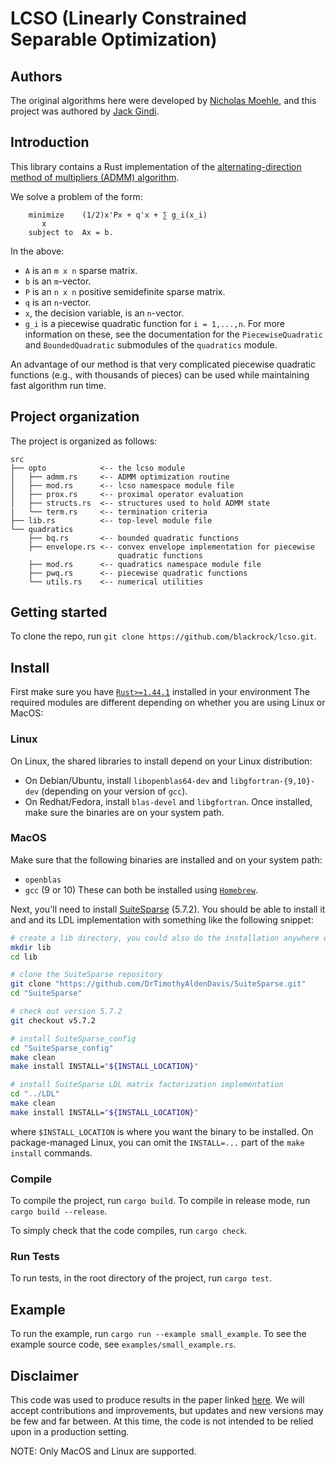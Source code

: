 # LCSO (Linearly Constrained Separable Optimization)

## Authors
The original algorithms here were developed by [Nicholas Moehle](https://github.com/moehle), and this project was
authored by [Jack Gindi](https://github.com/gindij).

## Introduction
This library contains a Rust implementation of the [alternating-direction
method of multipliers (ADMM) algorithm](https://stanford.edu/~boyd/admm.html).

We solve a problem of the form:
  ```
      minimize    (1/2)x'Px + q'x + ∑ g_i(x_i)
         x
      subject to  Ax = b.
  ```

In the above:
* `A` is an `m x n` sparse matrix.
* `b` is an `m`-vector.
* `P` is an `n x n` positive semidefinite sparse matrix.
* `q` is an `n`-vector.
* `x`, the decision variable, is an `n`-vector.
* `g_i` is a piecewise quadratic function for `i = 1,...,n`. For more information on these, 
  see the documentation for the `PiecewiseQuadratic` and `BoundedQuadratic`
  submodules of the `quadratics` module.

An advantage of our method is that very complicated piecewise quadratic functions (e.g., with 
thousands of pieces) can be used while maintaining fast algorithm run time.

## Project organization
The project is organized as follows:
```
src
├── opto            <-- the lcso module
│   ├── admm.rs     <-- ADMM optimization routine
│   ├── mod.rs      <-- lcso namespace module file
│   ├── prox.rs     <-- proximal operator evaluation
│   ├── structs.rs  <-- structures used to hold ADMM state
|   └── term.rs     <-- termination criteria
├── lib.rs          <-- top-level module file
└── quadratics
    ├── bq.rs       <-- bounded quadratic functions
    ├── envelope.rs <-- convex envelope implementation for piecewise
                        quadratic functions
    ├── mod.rs      <-- quadratics namespace module file
    ├── pwq.rs      <-- piecewise quadratic functions
    └── utils.rs    <-- numerical utilities
```

## Getting started
To clone the repo, run `git clone https://github.com/blackrock/lcso.git`.

## Install
First make sure you have [`Rust>=1.44.1`](https://www.rust-lang.org/tools/install) installed in your environment
The required modules are different depending on whether you are using Linux or MacOS:

### Linux
On Linux, the shared libraries to install depend on your Linux distribution:
* On Debian/Ubuntu, install `libopenblas64-dev` and `libgfortran-{9,10}-dev` (depending on your version of `gcc`).
* On Redhat/Fedora, install `blas-devel` and `libgfortran`.
Once installed, make sure the binaries are on your system path.

### MacOS
Make sure that the following binaries are installed and on your system path:
* `openblas`
* `gcc` (9 or 10)
These can both be installed using [`Homebrew`](http://brew.sh).

Next, you'll need to install [SuiteSparse](https://github.com/DrTimothyAldenDavis/SuiteSparse) (5.7.2). 
You should be able to install it and and its LDL implementation with something like the following snippet:
```bash
# create a lib directory, you could also do the installation anywhere else
mkdir lib
cd lib

# clone the SuiteSparse repository
git clone "https://github.com/DrTimothyAldenDavis/SuiteSparse.git"
cd "SuiteSparse" 

# check out version 5.7.2
git checkout v5.7.2

# install SuiteSparse_config
cd "SuiteSparse_config"
make clean
make install INSTALL="${INSTALL_LOCATION}"

# install SuiteSparse LDL matrix factorization implementation
cd "../LDL"
make clean
make install INSTALL="${INSTALL_LOCATION}"
```
where `$INSTALL_LOCATION` is where you want the binary to be installed. On package-managed Linux, you can omit the 
`INSTALL=...` part of the `make install` commands.

### Compile
To compile the project, run `cargo build`. To compile in release mode, run `cargo build --release`.

To simply check that the code compiles, run `cargo check`.

### Run Tests
To run tests, in the root directory of the project, run `cargo test`.

## Example
To run the example, run `cargo run --example small_example`. To see the example source code, see `examples/small_example.rs`.

## Disclaimer
This code was used to produce results in the paper linked [here](https://arxiv.org/abs/2103.05455). We will
accept contributions and improvements, but updates and new versions may be
few and far between. At this time, the code is not intended to be relied upon 
in a production setting.

NOTE: Only MacOS and Linux are supported.

